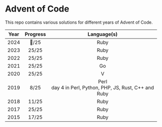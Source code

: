 # Advent of Code

This repo contains various solutions for different years of Advent of Code.

|  Year  |  Progress   |  Language(s)  |
|:------:|:-----------:|:-------------:|
|  2024  |    🚧/25    | Ruby          |
|  2023  |    25/25    | Ruby          |
|  2022  |    25/25    | Ruby          |
|  2021  |    25/25    | Go            |
|  2020  |    25/25    | V             |
|  2019  |     8/25    | Perl <br> day 4 in Perl, Python, PHP, JS, Rust, C++ and Ruby |
|  2018  |    11/25    | Ruby          |
|  2017  |    25/25    | Ruby          |
|  2015  |    17/25    | Ruby          |


